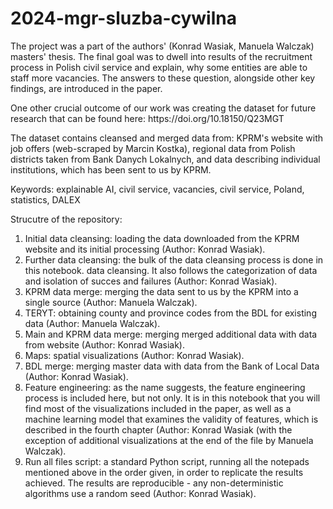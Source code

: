 # 2024-mgr-sluzba-cywilna
The project was a part of the authors' (Konrad Wasiak, Manuela Walczak) masters' thesis. The final goal was to dwell into results of the recruitment process in Polish civil service and explain, why some entities are able to staff more vacancies.
The answers to these question, alongside other key findings, are introduced in the paper.
<p>
One other crucial outcome of our work was creating the dataset for future research that can be found here:
https://doi.org/10.18150/Q23MGT

The dataset contains cleansed and merged data from: KPRM's website with job offers (web-scraped by Marcin Kostka), regional data from Polish districts taken from Bank Danych Lokalnych, and data describing individual institutions, which has been sent to us by KPRM.
</p>
Keywords: explainable AI, civil service, vacancies, civil service, Poland, statistics, DALEX

Strucutre of the repository:
1. Initial data cleansing: loading the data downloaded from the KPRM website and its initial
processing (Author: Konrad Wasiak).
2. Further data cleansing: the bulk of the data cleansing process is done in this notebook.
data cleansing. It also follows the categorization of data and isolation of succes and failures (Author: Konrad Wasiak).
3. KPRM data merge: merging the data sent to us by the KPRM into a single source (Author:
Manuela Walczak).
4. TERYT: obtaining county and province codes from the BDL for existing data
(Author: Manuela Walczak).
5. Main and KPRM data merge: merging merged additional data with data from
website (Author: Konrad Wasiak).
6. Maps: spatial visualizations (Author: Konrad Wasiak).
7. BDL merge: merging master data with data from the Bank of Local Data
(Author: Konrad Wasiak).
8. Feature engineering: as the name suggests, the feature engineering process is included here, but not
only. It is in this notebook that you will find most of the visualizations included in the paper, as well as
a machine learning model that examines the validity of features, which is described in the
fourth chapter (Author: Konrad Wasiak (with the exception of additional visualizations at the end of the
file by Manuela Walczak).
9. Run all files script: a standard Python script, running all the
notepads mentioned above in the order given, in order to replicate the results achieved. The results are reproducible - any non-deterministic algorithms use a random seed (Author: Konrad Wasiak).
